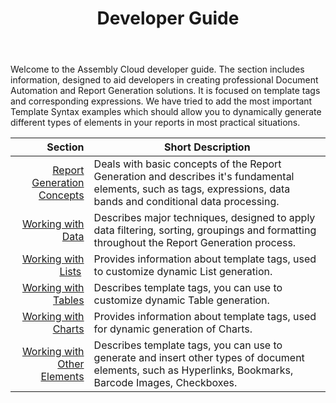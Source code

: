 ﻿---
id: "developer-guide"
url: "assembly/developer-guide"
title: "Developer Guide"
weight: 2
productName: "GroupDocs.Assembly Cloud"
description: "Developer Guide"
keywords: ""
hideChildren: true
---

Welcome to the Assembly Cloud developer guide. The section includes information, designed to aid developers in creating professional Document Automation and Report Generation solutions. It is focused on template tags and corresponding expressions. We have tried to add the most important Template Syntax examples which should allow you to dynamically generate different types of elements in your reports in most practical situations.

 | Section | Short Description |
| --: | --- |
| [Report Generation Concepts](/assembly/developer-guide/concepts/) | Deals with basic concepts of the Report Generation and describes it's fundamental elements, such as tags, expressions, data bands and conditional data processing. |
| [Working with Data](/assembly/developer-guide/working-with-data) | Describes major techniques, designed to apply data filtering, sorting, groupings and formatting throughout the Report Generation process. |
| [Working with Lists](/assembly/developer-guide/working-with-lists/) | Provides information about template tags, used to customize dynamic List generation. |
| [Working with Tables](/assembly/developer-guide/working-with-tables/) | Describes template tags, you can use to customize dynamic Table generation. |
| [Working with Charts](/assembly/developer-guide/working-with-charts/) | Provides information about template tags, used for dynamic generation of Charts. |
| [Working with Other Elements](/assembly/developer-guide/working-with-other-elements/) | Describes template tags, you can use to generate and insert other types of document elements, such as Hyperlinks, Bookmarks, Barcode Images, Checkboxes. |
